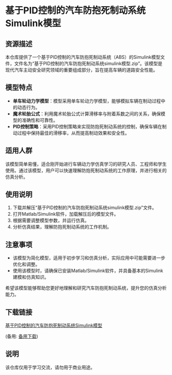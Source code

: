# 基于PID控制的汽车防抱死制动系统Simulink模型

## 资源描述

本仓库提供了一个基于PID控制的汽车防抱死制动系统（ABS）的Simulink模型文件，文件名为“基于PID控制的汽车防抱死制动系统simulink模型.zip”。该模型是现代汽车主动安全研究领域的重要组成部分，旨在提高车辆的道路安全性能。

## 模型特点

- **单车轮动力学模型**：模型采用单车轮动力学模型，能够模拟车辆在制动过程中的动态行为。
- **魔术轮胎公式**：利用魔术轮胎公式计算滑移率与附着系数之间的关系，确保模型的准确性和可靠性。
- **PID控制策略**：采用PID控制策略来实现防抱死制动系统的控制，确保车辆在制动过程中保持最佳的滑移率，从而提高制动效果和安全性。

## 适用人群

该模型简单易懂，适合刚开始进行车辆动力学仿真学习的研究人员、工程师和学生使用。通过该模型，用户可以快速理解防抱死制动系统的工作原理，并进行相关的仿真分析。

## 使用说明

1. 下载并解压“基于PID控制的汽车防抱死制动系统simulink模型.zip”文件。
2. 打开Matlab/Simulink软件，加载解压后的模型文件。
3. 根据需要调整模型参数，并运行仿真。
4. 分析仿真结果，理解防抱死制动系统的工作机制。

## 注意事项

- 该模型为简化模型，适用于初步学习和仿真分析，实际应用中可能需要进一步优化和调整。
- 使用该模型时，请确保已安装Matlab/Simulink软件，并具备基本的Simulink建模和仿真知识。

希望该模型能够帮助您更好地理解和研究汽车防抱死制动系统，提升您的仿真分析能力。

## 下载链接
[基于PID控制的汽车防抱死制动系统Simulink模型](https://pan.quark.cn/s/1611f686451e) 

(备用: [备用下载](https://pan.baidu.com/s/1-Sf2lW2NawMve3AGxgsK5A?pwd=1234))

## 说明

该仓库仅用于学习交流，请勿用于商业用途。
